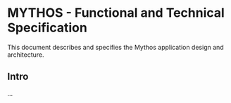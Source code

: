# MYTHOS - Functional and Technical Specification

This document describes and specifies the Mythos application design and architecture.


## Intro

...
